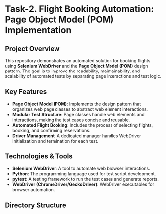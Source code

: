 # Task-2. Flight Booking Automation: Page Object Model (POM) Implementation

## Project Overview

This repository demonstrates an automated solution for booking flights using **Selenium WebDriver** and the **Page Object Model (POM)** design pattern. The goal is to improve the readability, maintainability, and scalability of automated tests by separating page interactions and test logic.

## Key Features

- **Page Object Model (POM)**: Implements the design pattern that organizes web page classes to abstract web element interactions.
- **Modular Test Structure**: Page classes handle web elements and interactions, making the test cases concise and reusable.
- **Automated Flight Booking**: Includes the process of selecting flights, booking, and confirming reservations.
- **Driver Management**: A dedicated manager handles WebDriver initialization and termination for each test.

## Technologies & Tools

- **Selenium WebDriver**: A tool to automate web browser interactions.
- **Python**: The programming language used for test script development.
- **pytest**: A testing framework to run the test cases and generate reports.
- **WebDriver (ChromeDriver/GeckoDriver)**: WebDriver executables for browser automation.

## Directory Structure

